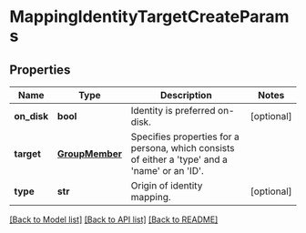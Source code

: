 # MappingIdentityTargetCreateParams

## Properties
Name | Type | Description | Notes
------------ | ------------- | ------------- | -------------
**on_disk** | **bool** | Identity is preferred on-disk. | [optional] 
**target** | [**GroupMember**](GroupMember.md) | Specifies properties for a persona, which consists of either a &#39;type&#39; and a &#39;name&#39; or an &#39;ID&#39;. | 
**type** | **str** | Origin of identity mapping. | [optional] 

[[Back to Model list]](../README.md#documentation-for-models) [[Back to API list]](../README.md#documentation-for-api-endpoints) [[Back to README]](../README.md)


